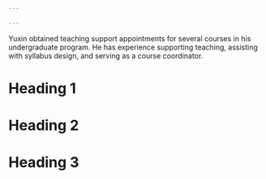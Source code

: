 ```yaml
---

---
```


Yuxin obtained teaching support appointments for several courses in his undergraduate program. He has experience supporting teaching, assisting with syllabus design, and serving as a course coordinator.

Heading 1
======

Heading 2
======

Heading 3
======
